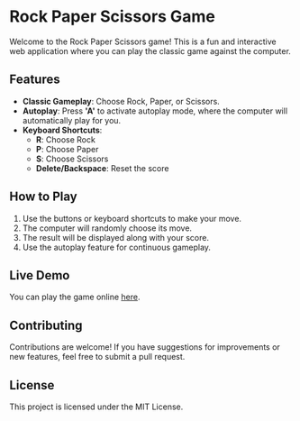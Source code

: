 # Rock Paper Scissors Game

Welcome to the Rock Paper Scissors game! This is a fun and interactive web application where you can play the classic game against the computer.

## Features
- **Classic Gameplay**: Choose Rock, Paper, or Scissors.
- **Autoplay**: Press **'A'** to activate autoplay mode, where the computer will automatically play for you.
- **Keyboard Shortcuts**:
  - **R**: Choose Rock
  - **P**: Choose Paper
  - **S**: Choose Scissors
  - **Delete/Backspace**: Reset the score

## How to Play
1. Use the buttons or keyboard shortcuts to make your move.
2. The computer will randomly choose its move.
3. The result will be displayed along with your score.
4. Use the autoplay feature for continuous gameplay.

## Live Demo
You can play the game online [here](https://rafiframadhana.github.io/Rock-Paper-Scissors-Game/).

## Contributing
Contributions are welcome! If you have suggestions for improvements or new features, feel free to submit a pull request.

## License
This project is licensed under the MIT License.
